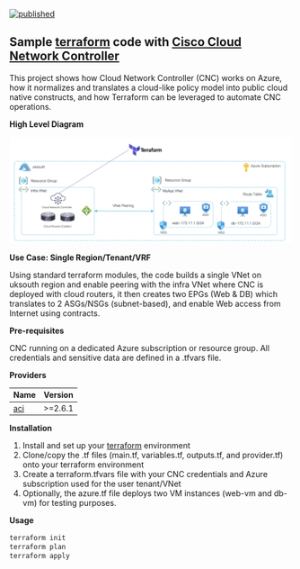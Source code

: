 [![published](https://static.production.devnetcloud.com/codeexchange/assets/images/devnet-published.svg)](https://developer.cisco.com/codeexchange/github/repo/marinalf/cnc-demo-terraform-azure)

## Sample [terraform](https://www.terraform.io) code with [Cisco Cloud Network Controller](https://www.cisco.com/c/en/us/solutions/data-center-virtualization/application-centric-infrastructure/cloud-network-controller.html)

This project shows how Cloud Network Controller (CNC) works on Azure, how it normalizes and translates a cloud-like policy model into public cloud native constructs, and how Terraform can be leveraged to automate CNC operations.

**High Level Diagram**

<img width="600" alt="azure" src="images/demo.png">

 **Use Case: Single Region/Tenant/VRF**

Using standard terraform modules, the code builds a single VNet on uksouth region and enable peering with the infra VNet where CNC is deployed with cloud routers, it then creates two EPGs (Web & DB) which translates to 2 ASGs/NSGs (subnet-based), and enable Web access from Internet using contracts.

**Pre-requisites**

CNC running on a dedicated Azure subscription or resource group. All credentials and sensitive data are defined in a .tfvars file.

**Providers**

| Name      | Version |
| --------- | ------- |
| [aci](https://registry.terraform.io/providers/CiscoDevNet/aci/latest)|  >=2.6.1   |

**Installation**

1. Install and set up your [terraform](https://www.terraform.io/downloads.html) environment
2. Clone/copy the .tf files (main.tf, variables.tf, outputs.tf, and provider.tf) onto your terraform environment
3. Create a terraform.tfvars file with your CNC credentials and Azure subscription used for the user tenant/VNet
4. Optionally, the azure.tf file deploys two VM instances (web-vm and db-vm) for testing purposes.

**Usage**
```
terraform init
terraform plan
terraform apply
```
